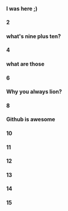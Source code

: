 ####  I was here ;)
#### 2
#### what's nine plus ten?
#### 4
#### what are those
#### 6
#### Why you always lion?
#### 8
#### Github is awesome
#### 10
#### 11
#### 12
#### 13
#### 14
#### 15